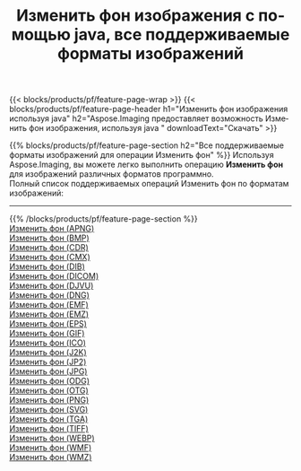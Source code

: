 ﻿---
title: Изменить фон изображения с помощью java, все поддерживаемые форматы изображений 
weight: 3920
url: /ru/java/change-background 
lang: ru
langdirlevel: 2
locales: zh-hans,ja,it,ru,de,es,fr,nl,id,lt,pl,pt,vi,tr,ko,zh-hant,ar,hi,th,sv,cs,uk,he
description: Используя Aspose.Imaging, вы можете легко Изменить фон изображения используя java
---

{{< blocks/products/pf/feature-page-wrap >}}
{{< blocks/products/pf/feature-page-header h1="Изменить фон изображения используя java" h2="Aspose.Imaging предоставляет возможность Изменить фон изображения, используя java " downloadText="Скачать" >}}


{{% blocks/products/pf/feature-page-section  h2="Все поддерживаемые форматы изображений для операции Изменить фон" %}}
Используя Aspose.Imaging, вы можете легко выполнить операцию **Изменить фон** для изображений различных форматов программно.
<br/>
Полный список поддерживаемых операций Изменить фон по форматам изображений:
<hr/>
{{% /blocks/products/pf/feature-page-section %}}
<div class="container-fluid productfamilypage bg-gray">
    <div class="convertypes bg-gray agp-content section">
        <div class="container">
		<div class="row other-converters">
		    <div class='col-md-2 other-converter remove-lp remove-rp'><a href="/imaging/ru/java/change-background/apng" >Изменить фон (APNG)</a></div><div class='col-md-2 other-converter remove-lp remove-rp'><a href="/imaging/ru/java/change-background/bmp" >Изменить фон (BMP)</a></div><div class='col-md-2 other-converter remove-lp remove-rp'><a href="/imaging/ru/java/change-background/cdr" >Изменить фон (CDR)</a></div><div class='col-md-2 other-converter remove-lp remove-rp'><a href="/imaging/ru/java/change-background/cmx" >Изменить фон (CMX)</a></div><div class='col-md-2 other-converter remove-lp remove-rp'><a href="/imaging/ru/java/change-background/dib" >Изменить фон (DIB)</a></div><div class='col-md-2 other-converter remove-lp remove-rp'><a href="/imaging/ru/java/change-background/dicom" >Изменить фон (DICOM)</a></div><div class='col-md-2 other-converter remove-lp remove-rp'><a href="/imaging/ru/java/change-background/djvu" >Изменить фон (DJVU)</a></div><div class='col-md-2 other-converter remove-lp remove-rp'><a href="/imaging/ru/java/change-background/dng" >Изменить фон (DNG)</a></div><div class='col-md-2 other-converter remove-lp remove-rp'><a href="/imaging/ru/java/change-background/emf" >Изменить фон (EMF)</a></div><div class='col-md-2 other-converter remove-lp remove-rp'><a href="/imaging/ru/java/change-background/emz" >Изменить фон (EMZ)</a></div><div class='col-md-2 other-converter remove-lp remove-rp'><a href="/imaging/ru/java/change-background/eps" >Изменить фон (EPS)</a></div><div class='col-md-2 other-converter remove-lp remove-rp'><a href="/imaging/ru/java/change-background/gif" >Изменить фон (GIF)</a></div><div class='col-md-2 other-converter remove-lp remove-rp'><a href="/imaging/ru/java/change-background/ico" >Изменить фон (ICO)</a></div><div class='col-md-2 other-converter remove-lp remove-rp'><a href="/imaging/ru/java/change-background/j2k" >Изменить фон (J2K)</a></div><div class='col-md-2 other-converter remove-lp remove-rp'><a href="/imaging/ru/java/change-background/jp2" >Изменить фон (JP2)</a></div><div class='col-md-2 other-converter remove-lp remove-rp'><a href="/imaging/ru/java/change-background/jpg" >Изменить фон (JPG)</a></div><div class='col-md-2 other-converter remove-lp remove-rp'><a href="/imaging/ru/java/change-background/odg" >Изменить фон (ODG)</a></div><div class='col-md-2 other-converter remove-lp remove-rp'><a href="/imaging/ru/java/change-background/otg" >Изменить фон (OTG)</a></div><div class='col-md-2 other-converter remove-lp remove-rp'><a href="/imaging/ru/java/change-background/png" >Изменить фон (PNG)</a></div><div class='col-md-2 other-converter remove-lp remove-rp'><a href="/imaging/ru/java/change-background/svg" >Изменить фон (SVG)</a></div><div class='col-md-2 other-converter remove-lp remove-rp'><a href="/imaging/ru/java/change-background/tga" >Изменить фон (TGA)</a></div><div class='col-md-2 other-converter remove-lp remove-rp'><a href="/imaging/ru/java/change-background/tiff" >Изменить фон (TIFF)</a></div><div class='col-md-2 other-converter remove-lp remove-rp'><a href="/imaging/ru/java/change-background/webp" >Изменить фон (WEBP)</a></div><div class='col-md-2 other-converter remove-lp remove-rp'><a href="/imaging/ru/java/change-background/wmf" >Изменить фон (WMF)</a></div><div class='col-md-2 other-converter remove-lp remove-rp'><a href="/imaging/ru/java/change-background/wmz" >Изменить фон (WMZ)</a></div>
                </div>
        </div>
    </div>
</div>
<br/>

